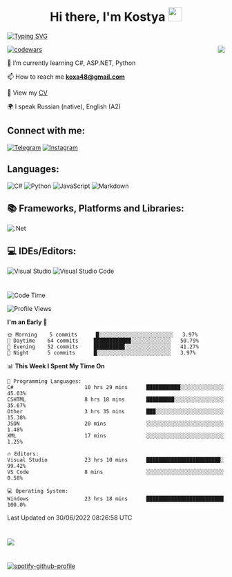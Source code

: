 <h1 align="center">Hi there, I'm Kostya
<img src="https://github.com/blackcater/blackcater/raw/main/images/Hi.gif" height="32"/></h1>


[![Typing SVG](https://readme-typing-svg.herokuapp.com/?lines=Hello+world!;Welcome+to+my+GitHub)](https://git.io/typing-svg)

[![codewars](https://www.codewars.com/users/K-Rybak/badges/small)](https://www.codewars.com/users/K-Rybak) 
<img align="right" src="https://komarev.com/ghpvc/?username=K-Rybak">

🌱 I’m currently learning C#, ASP.NET, Python 

📫 How to reach me **koxa48@gmail.com**

📄 View my [CV](https://almaty.hh.kz/resume/13e886f9ff034c111e0039ed1f75714b386373)

🌍 I speak Russian (native), English (A2)

## Connect with me:
[![Telegram](https://img.shields.io/badge/@krybak-2CA5E0?style=social&logo=telegram&logoColor=white)](https://t.me/krybak)
[![Instagram](https://img.shields.io/badge/k.rybak-%23E4405F.svg?style=social&logo=Instagram&logoColor=#E4405F)](https://www.instagram.com/k.rybak/)

## Languages:
![C#](https://img.shields.io/badge/c%23-%23239120.svg?style=for-the-badge&logo=c-sharp&logoColor=white)
![Python](https://img.shields.io/badge/python-3670A0?style=for-the-badge&logo=python&logoColor=ffdd54)
![JavaScript](https://img.shields.io/badge/javascript-%23323330.svg?style=for-the-badge&logo=javascript&logoColor=%23F7DF1E)
![Markdown](https://img.shields.io/badge/markdown-%23000000.svg?style=for-the-badge&logo=markdown&logoColor=white)

## 📚 Frameworks, Platforms and Libraries:
![.Net](https://img.shields.io/badge/.NET-5C2D91?style=for-the-badge&logo=.net&logoColor=white)

## 💻 IDEs/Editors:
![Visual Studio](https://img.shields.io/badge/Visual%20Studio-5C2D91.svg?style=for-the-badge&logo=visual-studio&logoColor=white)
![Visual Studio Code](https://img.shields.io/badge/Visual%20Studio%20Code-0078d7.svg?style=for-the-badge&logo=visual-studio-code&logoColor=white)
#
<!--START_SECTION:waka-->
![Code Time](http://img.shields.io/badge/Code%20Time-41%20hrs%2052%20mins-blue)

![Profile Views](http://img.shields.io/badge/Profile%20Views-2-blue)

**I'm an Early 🐤** 

```text
🌞 Morning    5 commits      █░░░░░░░░░░░░░░░░░░░░░░░░   3.97% 
🌆 Daytime    64 commits     ████████████░░░░░░░░░░░░░   50.79% 
🌃 Evening    52 commits     ██████████░░░░░░░░░░░░░░░   41.27% 
🌙 Night      5 commits      █░░░░░░░░░░░░░░░░░░░░░░░░   3.97%

```


📊 **This Week I Spent My Time On** 

```text
💬 Programming Languages: 
C#                       10 hrs 29 mins      ███████████░░░░░░░░░░░░░░   45.03% 
CSHTML                   8 hrs 18 mins       █████████░░░░░░░░░░░░░░░░   35.67% 
Other                    3 hrs 35 mins       ███░░░░░░░░░░░░░░░░░░░░░░   15.38% 
JSON                     20 mins             ░░░░░░░░░░░░░░░░░░░░░░░░░   1.48% 
XML                      17 mins             ░░░░░░░░░░░░░░░░░░░░░░░░░   1.25%

🔥 Editors: 
Visual Studio            23 hrs 10 mins      ████████████████████████░   99.42% 
VS Code                  8 mins              ░░░░░░░░░░░░░░░░░░░░░░░░░   0.58%

💻 Operating System: 
Windows                  23 hrs 18 mins      █████████████████████████   100.0%

```


 Last Updated on 30/06/2022 08:26:58 UTC
<!--END_SECTION:waka-->
#
![](https://github-profile-summary-cards.vercel.app/api/cards/profile-details?username=K-rybak&theme=solarized_dark)
#
[![spotify-github-profile](https://spotify-github-profile.vercel.app/api/view?uid=31uivccrqvpafdzsk3vrzg4gc2yy&cover_image=false&theme=default&bar_color=53b14f&bar_color_cover=false)](https://github.com/kittinan/spotify-github-profile)
